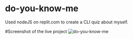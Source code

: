 # do-you-know-me
Used nodeJS on replit.com to create a CLI quiz about myself.

#Screenshot of the live project
![do-you-know-me](https://user-images.githubusercontent.com/19659594/200851130-8d52247b-aa96-42e9-8f07-dc2bf671a4b0.png)
